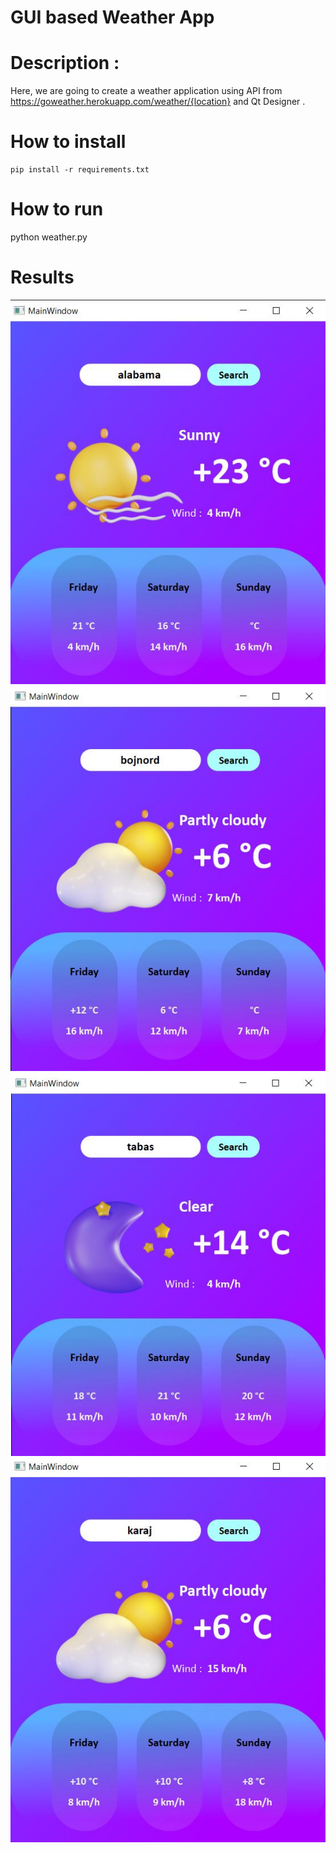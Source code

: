 # GUI based Weather App


# Description :
Here, we are going to create a weather application using API from https://goweather.herokuapp.com/weather/{location} and Qt Designer .


# How to install 

``` 
pip install -r requirements.txt
```

# How to run 

python weather.py


# Results 

![1](assets/resnew5.JPG)
![1](assets/resnew4.JPG)
![1](assets/resnew3.JPG)
![1](assets/resnew2.JPG)